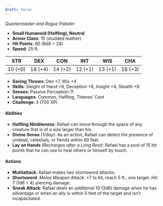 ```yaml
---
draft: false
---
```


_Quartermaster and Rogue Paladin_

- **Small Humanoid (Halfling), Neutral**
- **Armor Class**: 15 (studded leather)
- **Hit Points**: 60 (8d8 + 24)
- **Speed**: 25 ft.

|STR|DEX|CON|INT|WIS|CHA|
|---|---|---|---|---|---|
|10 (+0)|18 (+4)|14 (+2)|12 (+1)|13 (+1)|16 (+3)|

- **Saving Throws**: Dex +7, Wis +4
- **Skills**: Sleight of Hand +8, Deception +6, Insight +4, Stealth +8
- **Senses**: Passive Perception 11
- **Languages**: Common, Halfling, Thieves’ Cant
- **Challenge**: 3 (700 XP)

#### **Abilities**

- **Halfling Nimbleness**: Rafael can move through the space of any creature that is of a size larger than his.
- **Divine Sense** _(1/day)_: As an action, Rafael can detect the presence of undead, celestials, or fiends within 60 feet.
- **Lay on Hands** _(Recharges after a Long Rest)_: Rafael has a pool of 15 hit points that he can use to heal others or himself by touch.

#### **Actions**

- **Multiattack**: Rafael makes two shortsword attacks.
- **Shortsword**: _Melee Weapon Attack:_ +7 to hit, reach 5 ft., one target. _Hit_: 7 (1d6 + 4) piercing damage.
- **Sneak Attack**: Rafael deals an additional 10 (3d6) damage when he has advantage or when an ally is within 5 feet of the target and isn’t incapacitated.